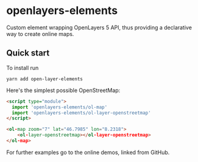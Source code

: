 # openlayers-elements

Custom element wrapping OpenLayers 5 API, thus providing a declarative
way to create online maps.

## Quick start

To install run

```
yarn add open-layer-elements
```

Here's the simplest possible OpenStreetMap:

```html
<script type="module">
  import 'openlayers-elements/ol-map'
  import 'openlayers-elements/ol-layer-openstreetmap'
</script>

<ol-map zoom="7" lat="46.7985" lon="8.2318">
    <ol-layer-openstreetmap></ol-layer-openstreetmap>
</ol-map>
```

For further examples go to the online demos, linked from GitHub.
